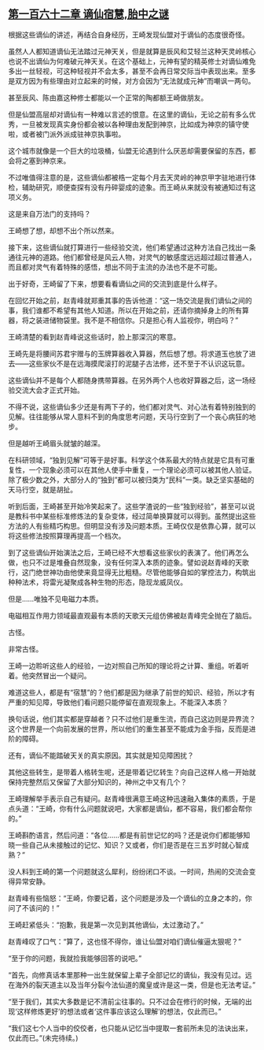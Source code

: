 ## [第一百六十二章 谪仙宿慧,胎中之谜](https://www.xxbiquge.com/11_11207/8918881.html)


  根据这些谪仙的讲述，再结合自身经历，王崎发现仙盟对于谪仙的态度很奇怪。

  虽然人人都知道谪仙无法踏过元神天关，但是就算是辰风和艾轻兰这种天灵岭核心也说不出谪仙为何难破元神天关。在这个基础上，元神有望的精英修士对谪仙难免多出一丝轻视，可这种轻视并不会太多，甚至不会再日常交际当中表现出来。至多是双方因为有些理由对立起来的时候，对方会因为“无法就成元神”而嘲讽一两句。

  甚至辰风、陈由嘉这种修士都能以一个正常的陶都额王崎做朋友。

  但是仙盟高层却对谪仙有一种难以言述的恨意。在这里的谪仙，无论之前有多么优秀，一旦被发现真实身份都会被以各种理由发配到神京，比如成为神京的镇守使啦，或者被门派外派成驻神京执事啦。

  这个城市就像是一个巨大的垃圾桶，仙盟无论遇到什么厌恶却需要保留的东西，都会将之塞到神京来。

  不过唯值得注意的是，这些谪仙都被梏一定每个月去天灵岭的神京甲字驻地进行体检，辅助研究，顺便查探有没有丹碎婴成的迹象。而王崎从来就没有被通知过有这项义务。

  这是来自万法门的支持吗？

  王崎想了想，却想不出个所以然来。

  接下来，这些谪仙就打算进行一些经验交流，他们希望通过这种方法自己找出一条通往元神的道路。他们都曾经是风云人物，对灵气的敏感度远远超过超过普通人，而且都对灵气有着特殊的感悟，想出不同于主流的办法也不是不可能。

  出于好奇，王崎留了下来，想要看看谪仙之间的交流到底是什么样子。

  在回忆开始之前，赵青峰就郑重其事的告诉他道：“这一场交流是我们谪仙之间的事，我们谁都不希望有其他人知道。所以在开始之前，还请你摘掉身上的所有算器，将之装进储物袋里。我不是不相信你。只是担心有人监视你，明白吗？”

  王崎清楚的看到赵青峰说这些话时，脸上那深沉的寒意。

  王崎先是将腰间苏君宇赠与的玉牌算器收入算器，然后想了想。将求道玉也放了进去——这些家伙不是在远海摸爬滚打的泥腿子古法修，还不至于不认识这玩意。

  这些谪仙并不是每个人都随身携带算器。在另外两个人也收好算器之后，这一场经验交流大会才正式开始。

  不得不说，这些谪仙多少还是有两下子的，他们都对灵气、对心法有着特别独到的见解。往往能够从常人意料不到的角度思考问题，天马行空到了一个丧心病狂的地步。

  但是越听王崎眉头就皱的越深。

  在科研领域，“独到见解”可等于是好事。科学这个体系最大的特点就是它具有可重复性，一个现象必须可以在其他人使手中重复，一个理论必须可以被其他人验证。除了极少数之外，大部分人的“独到”都可以被归类为“民科”一类。缺乏坚实基础的天马行空，就是胡扯。

  听到后面，王崎甚至开始冷笑起来了。这些学渣说的一些“独到经验”，甚至可以说是教科书中某些标准修炼法的复杂变体，经过简单换算就可以得到。虽然提出这些方法的人有些精巧构思。但明显没有涉及问题本质。王崎仅仅是依靠心算，就可以将这些修法按照算理再提高一个档次。

  到了这些谪仙开始演法之后，王崎已经不大想看这些家伙的表演了。他们再怎么做，也只不过是堆叠自然现象，没有任何深入本质的迹象。譬如说赵青峰的天歌行，这门绝世神功由他使来竟显得无比粗糙。尽管他能够自如的掌控法力，构筑出种种法术，将雷光凝聚成各种生物的形态，隐现龙威凤仪。

  但是……唯独不见电磁力本质。

  电磁相互作用力领域最直观最有本质的天歌天元组仿佛被赵青峰完全抛在了脑后。

  古怪。

  非常古怪。

  王崎一边聆听这些人的经验，一边对照自己所知的理论将之计算、重组。听着听着。他突然冒出一个疑问。

  难道这些人，都是有“宿慧”的？他们都是因为继承了前世的知识、经验，所以才有严重的知见障，导致他们看问题只能停留在直观现象上。不能深入本质？

  换句话说，他们其实都是穿越者？只不过他们是重生流，而自己这边则是异界流？这个世界是一个向前发展的世界，所以他们的重生甚至不能成为金手指，反而是进阶的障碍。

  还有，谪仙不能踏破天关的真实原因。其实就是知见障困扰？

  其他这些转生，是带着人格转生呢，还是带着记忆转生？向自己这样人格一开始就保持完整然后又保留了大部分知识的，神州之中又有几个？

  王崎理解举手表示自己有疑问。赵青峰很满意王崎这种迅速融入集体的素质，于是点头道：“王崎，你有什么问题就说吧，大家都是谪仙，都不容易，我们都会帮你的。”

  王崎斟酌语言，然后问道：“各位……都是有前世记忆的吗？还是说你们都能够知晓一些自己从未接触过的记忆、知识？又或者，你们是否是在三五岁时就心智成熟？”

  没人料到王崎的第一个问题就这么犀利，纷纷闭口不谈。一时间，热闹的交流会变得异常安静。

  赵青峰有些恼怒：“王崎，你要记着，这个问题是涉及一个谪仙的立身之本的，你问了不该问的！”

  王崎赶紧低头：“抱歉，我是第一次见到其他谪仙，太过激动了。”

  赵青峰叹了口气：“算了，这也怪不得你，谁让仙盟对咱们谪仙催逼太狠呢？”

  “至于你的问题，我就捡我能够回答的说吧。”

  “首先，向修真话本里那种一出生就保留上辈子全部记忆的谪仙，我没有见过。远在海外的裂天道主以及当年分裂今法仙道的魔皇或许是这一类，但是也无法考证。”

  “至于我们，其实大多数是记不清前尘往事的。只不过会在修行的时候，无端的出现‘这样修炼更好’的想法或者‘这件事应该这么理解’的想法，仅此而已。”

  “我们这七个人当中的佼佼者，也只能从记忆当中提取一套前所未见的法诀出来，仅此而已。”(未完待续。)

